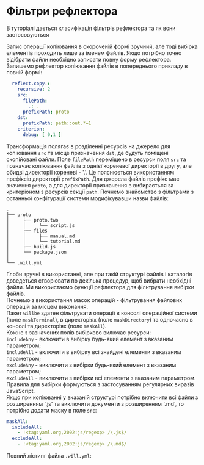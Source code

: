 # Фільтри рефлектора

В туторіалі дається класифікація фільтрів рефлектора та як вони застосовуються

Запис операції копіювання в скороченій формі зручний, але тоді вибірка елементів проходить лише за іменем файлів. Якщо потрібно точно відібрати файли необхідно записати повну форму рефлектора.  
Запишемо рефлектор копіювання файлів в попереднього прикладу в повній формі:


```yaml
  reflect.copy.:
    recursive: 2
    src:
      filePath:
        .: .
      prefixPath: proto
    dst:
      prefixPath: path::out.*=1
    criterion:
      debug: [ 0,1 ]

```
Трансформація полягає в розділенні ресурсів на джерело для копіювання `src` та місце призначення `dst`, де будуть поміщені скопійовані файли. Поле `filePath` переміщено в ресурси поля `src` та позначає копіювання файлів з однієї кореневої директорії в другу, але обидві директорії кореневі - '.'. Це пояснюється використанням префіксів директорії `prefixPath`. Для джерела файлів префікс має значення `proto`, а для директорії призначення в вибирається за критеріоном з ресурсів секції `path`.
Почнемо знайомство з фільтрами з останньої конфігурації системи модифікувавши назви файлів:  

```
.
├── proto
│     ├── proto.two
│     │     └── script.js
│     ├── files
│     │     ├── manual.md
│     │     └── tutorial.md
│     ├── build.js 
│     └── package.json   
│
└── .will.yml       

```

Ґлоби зручні в використанні, але при такій структурі файлів і каталогів доведеться створювати по декілька процедур, щоб вибрати необхідні файли. Ми використаємо функції рефлектора для фільтрування вибірки файлів.  
Почнемо з використання масок операцій - фільтрування файлових операцій за місцем виконання.  
Пакет `willbe` здатен фільтрувати операції в консолі операційної системи (поле `maskTerminal`), в директоріях (поле `maskDirectory`) та одночасно в консолі та директоріях (поле `maskAll`).  
Кожне з зазначених полів вибірково включає ресурси:   
`includeAny` - включити в вибірку будь-який елемент з вказаним параметром;  
`includeAll` - включити в вибірку всі знайдені елементи з вказаним параметром;  
`excludeAny` - виключити з вибірки будь-який елемент з вказаним параметром;  
`excludeAll` - виключити з вибірки всі елементи з вказаним параметром.  
Правила для вибірки формуються з застосуванням регулярних виразів JavaScript.  
Якщо при копіюванні у вказаній структурі потрібно включити всі файли з розширенням '.js' та виключити документи з розширенням '.md', то потрібно додати маску в поле `src`:

```yaml
maskAll:
  includeAll:
    - !<tag:yaml.org,2002:js/regexp> /\.js$/
  excludeAll:
    - !<tag:yaml.org,2002:js/regexp> /\.md$/

```

Повний лістинг файла `.will.yml`:
